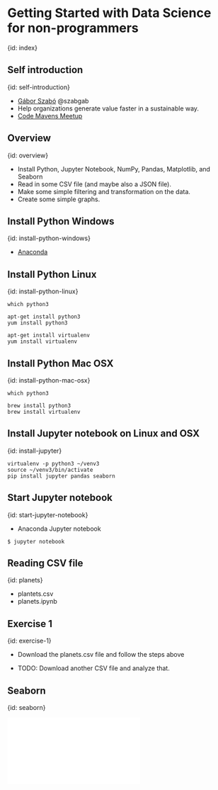 # Getting Started with Data Science for non-programmers
{id: index}

## Self introduction
{id: self-introduction}

* [Gábor Szabó](https://www.linkedin.com/in/szabgab/) @szabgab
* Help organizations generate value faster in a sustainable way.
* [Code Mavens Meetup](https://www.meetup.com/Code-Mavens/)

## Overview
{id: overview}

* Install Python, Jupyter Notebook, NumPy, Pandas, Matplotlib, and Seaborn
* Read in some CSV file (and maybe also a JSON file).
* Make some simple filtering and transformation on the data.
* Create some simple graphs.

## Install Python Windows
{id: install-python-windows}

* [Anaconda](https://www.anaconda.com/distribution/)

## Install Python Linux
{id: install-python-linux}

```
which python3

apt-get install python3
yum install python3

apt-get install virtualenv
yum install virtualenv
```

## Install Python Mac OSX
{id: install-python-mac-osx}

```
which python3

brew install python3
brew install virtualenv
```

## Install Jupyter notebook on Linux and OSX
{id: install-jupyter}

```
virtualenv -p python3 ~/venv3
source ~/venv3/bin/activate
pip install jupyter pandas seaborn
```

## Start Jupyter notebook
{id: start-jupyter-notebook}

* Anaconda Jupyter notebook

```
$ jupyter notebook
```

## Reading CSV file
{id: planets}

* plantets.csv
* planets.ipynb

## Exercise 1
{id: exercise-1}

* Download the planets.csv file and follow the steps above

* TODO: Download another CSV file and analyze that.

## Seaborn
{id: seaborn}

![](examples/seaborn/tips.py)

